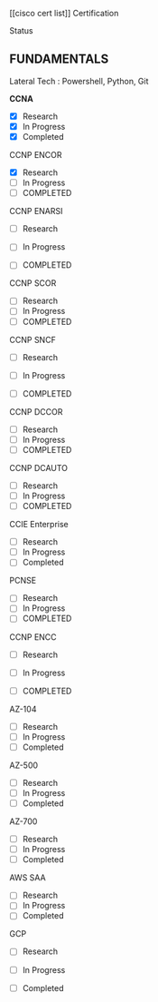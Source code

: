 
[[cisco cert list]]
Certification

Status

## FUNDAMENTALS

Lateral Tech : Powershell, Python, Git

**CCNA**

- [x] Research
- [x] In Progress
- [x] Completed

CCNP ENCOR
- [x] Research
- [ ] In Progress
- [ ] COMPLETED 

CCNP ENARSI
- [ ] Research
- [ ] In Progress
- [ ] COMPLETED 


CCNP SCOR
- [ ] Research
- [ ] In Progress 
- [ ] COMPLETED 

CCNP SNCF
- [ ] Research
- [ ] In Progress
- [ ] COMPLETED


CCNP DCCOR
- [ ] Research
- [ ] In Progress
- [ ] COMPLETED

CCNP DCAUTO
- [ ] Research
- [ ] In Progress
- [ ] COMPLETED

CCIE Enterprise
- [ ] Research
- [ ] In Progress
- [ ] Completed

PCNSE
- [ ] Research
- [ ] In Progress
- [ ] COMPLETED

CCNP ENCC
- [ ] Research
- [ ] In Progress
- [ ] COMPLETED


AZ-104
- [ ] Research
- [ ] In Progress
- [ ] Completed

AZ-500
- [ ] Research
- [ ] In Progress
- [ ] Completed

AZ-700
- [ ] Research
- [ ] In Progress
- [ ] Completed

AWS SAA
- [ ] Research
- [ ] In Progress
- [ ] Completed

GCP
- [ ] Research
- [ ] In Progress
- [ ] Completed







